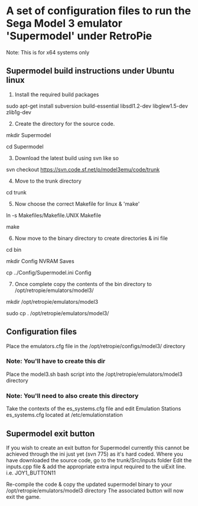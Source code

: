 # A set of configuration files to run the Sega Model 3 emulator 'Supermodel' under RetroPie
Note: This is for x64 systems only

## Supermodel build instructions under Ubuntu linux

1. Install the required build packages

sudo apt-get install subversion build-essential libsdl1.2-dev libglew1.5-dev zlib1g-dev

2. Create the directory for the source code.

mkdir Supermodel

cd Supermodel

3. Download the latest build using svn like so 

svn checkout https://svn.code.sf.net/p/model3emu/code/trunk

4. Move to the trunk directory

cd trunk

5. Now choose the correct Makefile for linux & 'make' 

ln -s Makefiles/Makefile.UNIX Makefile

make

6. Now move to the binary directory to create directories & ini file 

cd bin

mkdir Config NVRAM Saves

cp ../Config/Supermodel.ini Config

7. Once complete copy the contents of the bin directory to /opt/retropie/emulators/model3/

mkdir /opt/retropie/emulators/model3

sudo cp . /opt/retropie/emulators/model3/

## Configuration files

Place the emulators.cfg file in the /opt/retropie/configs/model3/ directory
### Note: You'll have to create this dir

Place the model3.sh bash script into the /opt/retropie/emulators/model3 directory
### Note: You'll need to also create this directory

Take the contexts of the es_systems.cfg file and edit Emulation Stations es_systems.cfg located at /etc/emulationstation

## Supermodel exit button

If you wish to create an exit button for Supermodel currently this cannot be achieved through the ini just yet (svn 775) as it's hard coded.
Where you have downloaded the source code, go to the trunk/Src/inputs folder
Edit the inputs.cpp file & add the appropriate extra input required to the uiExit line.
i.e. JOY1_BUTTON11

Re-compile the code & copy the updated supermodel binary to your /opt/retropie/emulators/model3 directory
The associated button will now exit the game.

